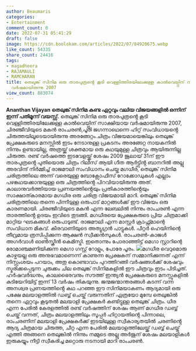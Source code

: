 ```yaml
---
author: Beaumaris
categories:
- Entertainment
comment_count: 0
date: 2022-07-31 05:41:29
draft: false
image: https://cdn.boolokam.com/articles/2022/07/84920675.webp
like_count: 54335
share_count: 24416
tags:
- magadheera
- RAJAMAULI
- RAMCHARAN
title: തെലുങ്ക് സിനിമ ഒരു താരപുത്രൻ്റെ കൂടി വെള്ളിത്തിരയിലേക്കുള്ള കാൽവെയ്പ്പിന് സാക്ഷിയായ
  വർഷമായിരുന്നു 2007
view_count: 883074
---
```


**Ananthan Vijayan** **തെലുങ്ക് സിനിമ കണ്ട ഏറ്റവും വലിയ വിജയങ്ങളിൽ ഒന്നിന് ഇന്ന് പതിമൂന്ന് വയസ്സ്.** തെലുങ്ക് സിനിമ ഒരു താരപുത്രൻ്റെ കൂടി വെള്ളിത്തിരയിലേക്കുള്ള കാൽവെയ്പ്പിന് സാക്ഷിയായ വർഷമായിരുന്നു 2007, ചിരഞ്ജീവിയുടെ മകൻ രാംചരൺ,പൂരി ജഗന്നാഥെന്നെ ഹിറ്റ് സംവിധായൻ്റെ ചിരുത്തയിലൂടെയായിരുന്നു അരങ്ങേറ്റം.ചിത്രം വിജയമായെങ്കിലും തെലുങ്ക് പ്രേക്ഷകരുടെ മനസ്സിൽ ഇടം നേടാനുള്ള പ്രകടനം അരങ്ങേറ്റ നായകനിൽ നിന്നും ഉണ്ടായില്ല, അത്രയ്ക്ക് ശക്തമായ ഒരു കഥയുമുള്ള ചിത്രവും ആയിരുന്നില്ല ചിരുത്ത. രണ്ട് വർഷത്തെ ഇടവേളയ്ക്ക് ശേഷം 2009 ജൂലായ് 31ന് ഈ താരപുത്രൻ്റെ പുതിയൊരു ചിത്രം റിലീസ് ആയി ഗീത ആർട്ട്സിൻ്റ ബാനറിൽ അല്ലു അരവിന്ദ് നിർമ്മിച്ച് രാജമൗലി സംവിധാനം ചെയ്ത മഗധീര, തെലുങ്ക് സിനിമ ചരിത്രത്തിലെ അന്ന് വരെയുള്ള ബോക്സോഫീസ് റോക്കോഡുകൾ എല്ലാം പഴങ്കഥയക്കാനുയുള്ള ഒരു ചിത്രത്തിൻ്റെ പിറവിയായിരുന്നു അത്. കാലാനുവർത്തിയായ പ്രണയത്തിൻ്റെയും പ്രതികാരത്തിൻ്റെയും സാക്ഷാത്കാരമായ മഗധീര ഒരു ചരിത്ര വിജയമായി മാറി. തെലുങ്ക് സിനിമ ചരിത്രത്തിലെ തന്നെ പിന്നീടുള്ള ഒരുപാട് മാറ്റങ്ങൾക്ക് ഈ വിജയം ഒരു കാരണമായി. ചിരഞ്ജീവിയുടെ മകൻ എന്ന ലേബലിൽ നിന്നും രാംചരൺ എന്ന താരത്തിൻ്റെ ഉദയം ഇവിടെ തുടങ്ങി. മഗധീരയെ പ്രേക്ഷകരുടെ പ്രിയ ചിത്രമാക്കി മാറ്റിയ ഘടകങ്ങൾ ഒരുപാടുണ്ട്. രാജമൗലി എന്ന മാസ്റ്റർ ക്രാഫ്റ്റ്മാന്റെ സംവിധാന മികവ്. കീരവാണിയുടെ അത്യുഗ്രൻ പാട്ടുകൾ. പീറ്റർ ഹെയിനിന്റെ തീവ്രമായ ത്രസിപ്പിക്കുന്ന ആക്ഷൻ സ്വീക്കൻസുകൾ. രാംചരൺ-കാജൾ അഗർവാൾ ഓൺസ്ക്രീൻ കെമിസ്ട്രി. ഇതൊന്നും പോരാഞ്ഞിട്ട് മെഗാ സ്റ്റാറിന്റെ രോമാഞ്ചമണിയിക്കുന്ന മെഗാ ഗസ്റ്റ് റോളും, പോരേ പൂരം. ![](https://cdn.boolokam.com/articles/2022/07/84920675.webp)മഗധീര വെറുമൊരു കാഴ്ചയല്ല ഒരു അനുഭവമാണെന്ന് കാണുന്ന പ്രേക്ഷകന് സമ്മാനിക്കുന്നത് എന്ന് നിസ്സംശയം പറയാം, അതു കൊണ്ടാവാം പുറത്തിറങ്ങി വർഷങ്ങൾക്ക് ശേഷവും സ്മരിക്കപ്പെടുന്ന ചുരുക്കം ചില തെലുങ്ക് സിനിമകളിൽ ഈ ചിത്രവും ഇടം പിടിച്ചത്. ഹർഷവർദ്ധനും, കാലഭൈരവനും സൗത്ത് ഇന്ത്യൻ പ്രേക്ഷകരുടെ മനസ്സുകളിൽ കുടിയേറിയിട്ട് ഇന്ന് 13 വർഷം തികയുന്നു. ജന്മജന്മാന്തരങ്ങൾ കടന്ന് വന്ന അനശ്വര പ്രണയത്തിൻ്റെ കഥ പറഞ്ഞ ഈ സിനിമയാകണം ആദ്യമായി ഒരു പക്ഷേ മലയാളത്തിൽ ഡബ്ബ് ചെയ്ത് വരുന്നതിന് ഏത്രയോ മുമ്പേ തെലുങ്കിൽ തന്നെ ഏറ്റവും കൂടുതൽ മലയാളി പ്രേക്ഷകർ കണ്ടിട്ടുള്ള തെലുങ്ക് ചിത്രം. ധീര എന്ന പേരിൽ കേരളത്തിൽ രണ്ട് വർഷത്തിന് ശേഷം ആണ് മഗധീര ഡബ്ബ് ചെയ്ത് വന്നത്, ചിത്രം മലയാളത്തിലും സൂപ്പർ ഹിറ്റായതിൻ്റെ പിന്നാലെ, രാംചരണിന് മലയാളി പ്രേക്ഷകർക്ക് ഇടയിലുള്ള സ്വീകാര്യതയിൽ ചരണിൻ്റെ ആദ്യ ചിത്രമായ ചിരുത്ത, ചീറ്റ എന്ന പേരിൽ മലയാളത്തിലേയ്ക്ക് ഡബ്ബ് ചെയ്ത് എത്തി അങ്ങനെ തെലുങ്കിൽ നിന്നും നമ്മുടെ അല്ലു അർജുന് ശേഷം മലയാളികൾ ഇരുകയ്യും നീട്ടി സ്വീകരിച്ച മറ്റൊരു നടനായി മാറി രാംചരൺ.